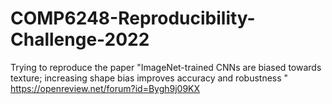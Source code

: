 # COMP6248-Reproducibility-Challenge-2022

Trying to reproduce the paper "ImageNet-trained CNNs are biased towards texture; increasing shape bias improves accuracy and robustness "
https://openreview.net/forum?id=Bygh9j09KX
